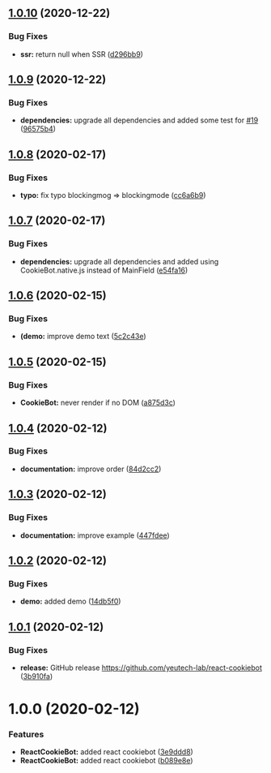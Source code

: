## [1.0.10](https://github.com/yeutech-lab/react-cookiebot/compare/v1.0.9...v1.0.10) (2020-12-22)


### Bug Fixes

* **ssr:** return null when SSR ([d296bb9](https://github.com/yeutech-lab/react-cookiebot/commit/d296bb94a3a5a1f02527c800e01949c93398c259))

## [1.0.9](https://github.com/yeutech-lab/react-cookiebot/compare/v1.0.8...v1.0.9) (2020-12-22)


### Bug Fixes

* **dependencies:** upgrade all dependencies and added some test for [#19](https://github.com/yeutech-lab/react-cookiebot/issues/19) ([96575b4](https://github.com/yeutech-lab/react-cookiebot/commit/96575b4f4f0c1b90b24fd3279732e1291353df59))

## [1.0.8](https://github.com/yeutech-lab/react-cookiebot/compare/v1.0.7...v1.0.8) (2020-02-17)


### Bug Fixes

* **typo:** fix typo blockingmog => blockingmode ([cc6a6b9](https://github.com/yeutech-lab/react-cookiebot/commit/cc6a6b938dd8bed86bd43115600c774b022f111d))

## [1.0.7](https://github.com/yeutech-lab/react-cookiebot/compare/v1.0.6...v1.0.7) (2020-02-17)


### Bug Fixes

* **dependencies:** upgrade all dependencies and added using CookieBot.native.js instead of MainField ([e54fa16](https://github.com/yeutech-lab/react-cookiebot/commit/e54fa16cb7b6b46deac9b1dea5a1193bb23db621))

## [1.0.6](https://github.com/yeutech-lab/react-cookiebot/compare/v1.0.5...v1.0.6) (2020-02-15)


### Bug Fixes

* **(demo:** improve demo text ([5c2c43e](https://github.com/yeutech-lab/react-cookiebot/commit/5c2c43e128f1b857328646d19fd9dacfc3bacb2b))

## [1.0.5](https://github.com/yeutech-lab/react-cookiebot/compare/v1.0.4...v1.0.5) (2020-02-15)


### Bug Fixes

* **CookieBot:** never render if no DOM ([a875d3c](https://github.com/yeutech-lab/react-cookiebot/commit/a875d3c06d31619d85efda16812c7717fcea6e09))

## [1.0.4](https://github.com/yeutech-lab/react-cookiebot/compare/v1.0.3...v1.0.4) (2020-02-12)


### Bug Fixes

* **documentation:** improve order ([84d2cc2](https://github.com/yeutech-lab/react-cookiebot/commit/84d2cc25e7d0d054d45c687c19f4ab27d4e4aa86))

## [1.0.3](https://github.com/yeutech-lab/react-cookiebot/compare/v1.0.2...v1.0.3) (2020-02-12)


### Bug Fixes

* **documentation:** improve example ([447fdee](https://github.com/yeutech-lab/react-cookiebot/commit/447fdeede4a6ce6cb505ecd32e3cef8692d03331))

## [1.0.2](https://github.com/yeutech-lab/react-cookiebot/compare/v1.0.1...v1.0.2) (2020-02-12)


### Bug Fixes

* **demo:** added demo ([14db5f0](https://github.com/yeutech-lab/react-cookiebot/commit/14db5f078d7cf2385100a417ba83421acbdf102f))

## [1.0.1](https://github.com/yeutech-lab/react-cookiebot/compare/v1.0.0...v1.0.1) (2020-02-12)


### Bug Fixes

* **release:** GitHub release https://github.com/yeutech-lab/react-cookiebot ([3b910fa](https://github.com/yeutech-lab/react-cookiebot/commit/3b910fa982435d2cfc1462bf3d410c7af535b6bb))

# 1.0.0 (2020-02-12)


### Features

* **ReactCookieBot:** added react cookiebot ([3e9ddd8](https://module.kopaxgroup.com/yeutech/react-cookiebot/commit/3e9ddd8b38e8b16c59869a453d96cfa706384e35))
* **ReactCookieBot:** added react cookiebot ([b089e8e](https://module.kopaxgroup.com/yeutech/react-cookiebot/commit/b089e8ead3e2481343146065f93015400cf5cc6c))
